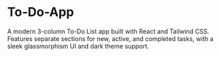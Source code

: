 # To-Do-App

A modern 3-column To-Do List app built with React and Tailwind CSS.
Features separate sections for new, active, and completed tasks, with a sleek glassmorphism UI and dark theme support.
